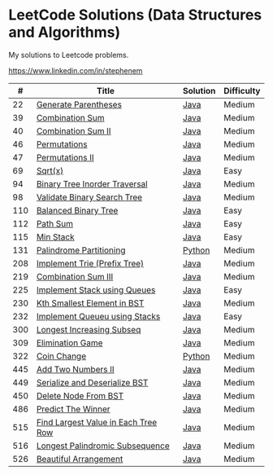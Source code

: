 # LeetCode Solutions (Data Structures and Algorithms)

My solutions to Leetcode problems.


https://www.linkedin.com/in/stephenem

| # | Title | Solution | Difficulty |
|---| ----- | -------- | ---------- |
|22 |[Generate Parentheses](https://leetcode.com/problems/generate-parentheses/?tab=Description)|[Java](https://github.com/stphnem/algorithm-problems/blob/master/src/Back_Tracking/GenerateParentheses.java)|Medium|
|39 |[Combination Sum](https://leetcode.com/problems/combination-sum/?tab=Description)|[Java](https://github.com/stphnem/algorithm-problems/blob/master/src/Back_Tracking/CombinationSum)|Medium|
|40 |[Combination Sum II](https://leetcode.com/problems/combination-sum-ii/?tab=Description)|[Java](https://github.com/stphnem/algorithm-problems/blob/master/src/Back_Tracking/CombinationSumII)|Medium|
|46 |[Permutations](https://leetcode.com/problems/permutations/?tab=Description)|[Java](https://github.com/stphnem/algorithm-problems/blob/master/src/Back_Tracking/Permutations.java)|Medium
|47 |[Permutations II](https://leetcode.com/problems/permutations-ii/?tab=Description)|[Java](https://github.com/stphnem/algorithm-problems/blob/master/src/Back_Tracking/PermutationsII.java)|Medium
|69 |[Sqrt(x)](https://leetcode.com/problems/sqrtx/?tab=Description)|[Java](https://github.com/stphnem/algorithm-problems/blob/master/src/Math/Sqrt.java)|Easy
|94 |[Binary Tree Inorder Traversal](https://leetcode.com/problems/binary-tree-inorder-traversal/)|[Java](https://github.com/stphnem/algorithm-problems/blob/master/src/Trees/InorderTraversal.java)|Medium
|98 |[Validate Binary Search Tree]()|[Java](https://github.com/stphnem/algorithm-problems/blob/master/src/Trees/ValidateBinarySearchTree.java)|Medium|
|110|[Balanced Binary Tree](https://leetcode.com/problems/balanced-binary-tree/)|[Java](https://github.com/stphnem/algorithm-problems/blob/master/src/Trees/BalancedBinaryTree.java)|Easy|
|112|[Path Sum](https://leetcode.com/problems/path-sum/)|[Java](https://github.com/stphnem/algorithm-problems/blob/master/src/Trees/PathSum.java)|Easy|
|115|[Min Stack](https://leetcode.com/problems/min-stack/)|[Java](https://github.com/stphnem/algorithm-problems/blob/master/src/Stacks/MinStack.java)|Easy|
|131|[Palindrome Partitioning](https://leetcode.com/problems/palindrome-partitioning/?tab=Description)|[Python](https://github.com/stphnem/algorithm-problems/blob/master/src/Back_Tracking/PalindromePartitioning.py)|Medium|
|208|[Implement Trie (Prefix Tree)](https://leetcode.com/problems/implement-trie-prefix-tree/)|[Java](https://github.com/stphnem/algorithm-problems/blob/master/src/Trees/Trie.java)|Medium|
|219|[Combination Sum III](https://leetcode.com/problems/combination-sum-iii/?tab=Description)|[Java](https://github.com/stphnem/algorithm-problems/blob/master/src/Back_Tracking/CombinationSumIII.java)|Medium|
|225|[Implement Stack using Queues](https://leetcode.com/problems/implement-stack-using-queues/)|[Java](https://github.com/stphnem/algorithm-problems/blob/master/src/Stacks/MyStack.java)|Easy|
|230|[Kth Smallest Element in BST](https://leetcode.com/problems/kth-smallest-element-in-a-bst)|[Java](https://github.com/stphnem/algorithm-problems/blob/src/Trees/KthSmallestElementInBST.java)|Medium|
|232|[Implement Queueu using Stacks](https://leetcode.com/problems/implement-queue-using-stacks/)|[Java](https://github.com/stphnem/algorithm-problems/blob/master/src/Queue/MyQueue.java)|Easy|
|300|[Longest Increasing Subseq](https://leetcode.com/problems/longest-increasing-subsequence/?tab=Description)|[Java]()|Medium|
|309|[Elimination Game](https://leetcode.com/problems/elimination-game/)|[Java](https://github.com/stphnem/algorithm-problems/blob/master/src/Math/EliminationGame.java)|Medium|
|322|[Coin Change](https://leetcode.com/problems/coin-change/?tab=Description)|[Python](https://github.com/stphnem/algorithm-problems/blob/master/src/DP/CoinChange.python)|Medium|
|445|[Add Two Numbers II](https://leetcode.com/problems/add-two-numbers-ii/)|[Java](https://github.com/stphnem/algorithm-problems/blob/master/src/Stack/AddTwoNumbersII.java)|Medium|
|449|[Serialize and Deserialize BST](https://leetcode.com/problems/serialize-and-deserialize-bst/)|[Java](https://github.com/stphnem/algorithm-problems/blob/master/src/Trees/Codec.java)|Medium|
|450|[Delete Node From BST](https://leetcode.com/problems/delete-node-in-a-bst/?tab=Description)|[Java](https://github.com/stphnem/algorithm-problems/master/Trees/DeleteNodeFromBST)|Medium|
|486|[Predict The Winner](https://leetcode.com/problems/predict-the-winner/?tab=Description)|[Java](https://github.com/stphnem/algorithm-problems/blob/master/src/DP/PredictTheWinner.java)|Medium|
|515|[Find Largest Value in Each Tree Row](https://leetcode.com/problems/find-largest-value-in-each-tree-row/?tab=Description)|[Java](https://github.com/stphnem/algorithm-problems/blob/master/src/Trees/FindLargestValueinEachTreeRow.java)|Medium|
|516|[Longest Palindromic Subsequence](https://leetcode.com/problems/longest-palindromic-subsequence/?tab=Description)|[Java]()|Medium|
|526|[Beautiful Arrangement](https://leetcode.com/problems/beautiful-arrangement/?tab=Description)|[Java](https://github.com/stphnem/algorithm-problems/blob/master/src/Back_Tracking/BeautifulArrangement.java)|Medium
